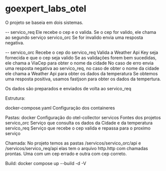 # goexpert_labs_otel

O projeto se baseia em dois sistemas.

-- servico_req
   Ele recebe o cep e o valida.
   Se o cep for valido, ele chama ao segundo serviço servico_orc
   Se for invalido envia uma resposta negativa.

-- servico_orc
   Recebe o cep do servico_req
   Valida a Weather Api Key seja fornecida e que o cep seja valido
   Se as validações forem bem sucedidas, ele chama a ViaCep para obter o nome da cidade
   No caso de erro envia uma resposta negativa ao servico_req,
   no caso de obter o nome da cidade ele chama a Weather Api para obter os dados da temperatura
   Se obtemos uma resposta positiva, usamos fastjson para obter os dados da tempertura.

   Os dados são preparados e enviados de volta ao servico_req

Estrutura:

  docker-compose.yaml Configuração dos containeres

  Pastas:
    docker   Configuração do otel-collector
    servicos Fontes dos projetos
        servico_orc Serviço que consulta os dados da Cidade e da temperatura
        servico_req Serviço que recebe o cep valida e repassa para o proximo serviço

Chamada:
    No projeto temos as pastas /servicos/servico_orc/api e /servicos/servico_req/api
    elas tem o arquivo http.http com chamadas prontas. Uma com um cep errado e outra com cep correto.


Build:
    docker compose up --build -d -V

